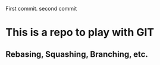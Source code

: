 First commit.
second commit

# This is a repo to play with GIT
## Rebasing, Squashing, Branching, etc.